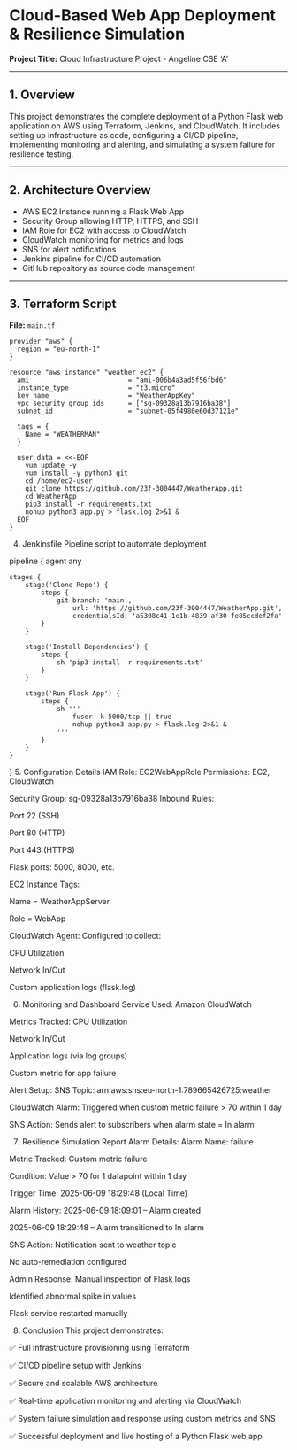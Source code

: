 # Cloud-Based Web App Deployment & Resilience Simulation

**Project Title:** Cloud Infrastructure Project - Angeline CSE ‘A’

---

## 1. Overview

This project demonstrates the complete deployment of a Python Flask web application on AWS using Terraform, Jenkins, and CloudWatch. It includes setting up infrastructure as code, configuring a CI/CD pipeline, implementing monitoring and alerting, and simulating a system failure for resilience testing.

---

## 2. Architecture Overview

- AWS EC2 Instance running a Flask Web App  
- Security Group allowing HTTP, HTTPS, and SSH  
- IAM Role for EC2 with access to CloudWatch  
- CloudWatch monitoring for metrics and logs  
- SNS for alert notifications  
- Jenkins pipeline for CI/CD automation  
- GitHub repository as source code management  

---

## 3. Terraform Script

**File:** `main.tf`

```hcl
provider "aws" {
  region = "eu-north-1"
}

resource "aws_instance" "weather_ec2" {
  ami                         = "ami-006b4a3ad5f56fbd6"
  instance_type               = "t3.micro"
  key_name                    = "WeatherAppKey"
  vpc_security_group_ids      = ["sg-09328a13b7916ba38"]
  subnet_id                   = "subnet-05f4980e60d37121e"

  tags = {
    Name = "WEATHERMAN"
  }

  user_data = <<-EOF
    yum update -y
    yum install -y python3 git
    cd /home/ec2-user
    git clone https://github.com/23f-3004447/WeatherApp.git
    cd WeatherApp
    pip3 install -r requirements.txt
    nohup python3 app.py > flask.log 2>&1 &
  EOF
}
```
4. Jenkinsfile
Pipeline script to automate deployment


pipeline {
    agent any

    stages {
        stage('Clone Repo') {
            steps {
                git branch: 'main',
                    url: 'https://github.com/23f-3004447/WeatherApp.git',
                    credentialsId: 'a5308c41-1e1b-4839-af30-fe85ccdef2fa'
            }
        }

        stage('Install Dependencies') {
            steps {
                sh 'pip3 install -r requirements.txt'
            }
        }

        stage('Run Flask App') {
            steps {
                sh '''
                    fuser -k 5000/tcp || true
                    nohup python3 app.py > flask.log 2>&1 &
                '''
            }
        }
    }
}
5. Configuration Details
IAM Role: EC2WebAppRole
Permissions: EC2, CloudWatch

Security Group: sg-09328a13b7916ba38
Inbound Rules:

Port 22 (SSH)

Port 80 (HTTP)

Port 443 (HTTPS)

Flask ports: 5000, 8000, etc.

EC2 Instance Tags:

Name = WeatherAppServer

Role = WebApp

CloudWatch Agent: Configured to collect:

CPU Utilization

Network In/Out

Custom application logs (flask.log)

6. Monitoring and Dashboard
Service Used: Amazon CloudWatch

Metrics Tracked:
CPU Utilization

Network In/Out

Application logs (via log groups)

Custom metric for app failure

Alert Setup:
SNS Topic: arn:aws:sns:eu-north-1:789665426725:weather

CloudWatch Alarm:
Triggered when custom metric failure > 70 within 1 day

SNS Action:
Sends alert to subscribers when alarm state = In alarm

7. Resilience Simulation Report
Alarm Details:
Alarm Name: failure

Metric Tracked: Custom metric failure

Condition: Value > 70 for 1 datapoint within 1 day

Trigger Time: 2025-06-09 18:29:48 (Local Time)

Alarm History:
2025-06-09 18:09:01 – Alarm created

2025-06-09 18:29:48 – Alarm transitioned to In alarm

SNS Action:
Notification sent to weather topic

No auto-remediation configured

Admin Response:
Manual inspection of Flask logs

Identified abnormal spike in values

Flask service restarted manually

8. Conclusion
This project demonstrates:

✅ Full infrastructure provisioning using Terraform

✅ CI/CD pipeline setup with Jenkins

✅ Secure and scalable AWS architecture

✅ Real-time application monitoring and alerting via CloudWatch

✅ System failure simulation and response using custom metrics and SNS

✅ Successful deployment and live hosting of a Python Flask web app
